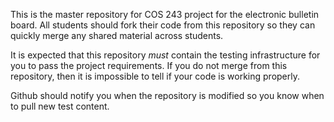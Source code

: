 This is the master repository for COS 243 project for the electronic
bulletin board.  All students should fork their code from this
repository so they can quickly merge any shared material across
students.

It is expected that this repository *must* contain the testing
infrastructure for you to pass the project requirements.  If you do
not merge from this repository, then it is impossible to tell if your
code is working properly.

Github should notify you when the repository is modified so you know
when to pull new test content.
